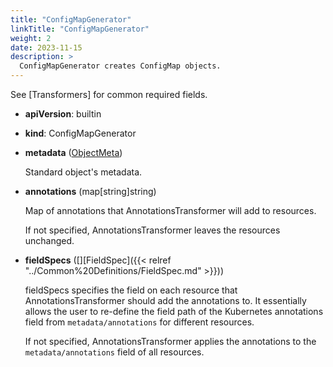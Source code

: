 ```yaml
---
title: "ConfigMapGenerator"
linkTitle: "ConfigMapGenerator"
weight: 2
date: 2023-11-15
description: >
  ConfigMapGenerator creates ConfigMap objects.
---
```


See [Transformers] for common required fields.

* **apiVersion**: builtin
* **kind**: ConfigMapGenerator
* **metadata** ([ObjectMeta](https://kubernetes.io/docs/reference/kubernetes-api/common-definitions/object-meta/#ObjectMeta))

  Standard object's metadata.

* **annotations** (map[string]string)

  Map of annotations that AnnotationsTransformer will add to resources.

  If not specified, AnnotationsTransformer leaves the resources unchanged.

* **fieldSpecs** (\[\][FieldSpec]({{< relref "../Common%20Definitions/FieldSpec.md" >}}))

  fieldSpecs specifies the field on each resource that AnnotationsTransformer should add the annotations to.
  It essentially allows the user to re-define the field path of the Kubernetes annotations field from `metadata/annotations` for different resources.

  If not specified, AnnotationsTransformer applies the annotations to the `metadata/annotations` field of all resources.

[Transformer]: /docs/reference/api/transformers/
